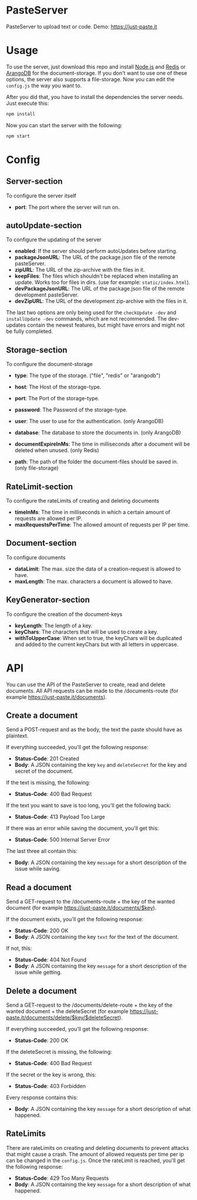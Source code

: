 # PasteServer
PasteServer to upload text or code.
Demo: https://just-paste.it

# Usage
To use the server, just download this repo and install [Node.js](http://www.nodejs.org/) and [Redis](http://www.redis.io/) or
[ArangoDB](http://www.arangodb.com/) for the document-storage. If you don't want to use one of these options, the server also supports a file-storage.
Now you can edit the ``config.js`` the way you want to. 

After you did that, you have to install the dependencies the server needs. Just execute this:

```bash
npm install
```

Now you can start the server with the following:

```bash
npm start
```

# Config

## Server-section
To configure the server itself

*  **port**: The port where the server will run on.

## autoUpdate-section
To configure the updating of the server

* **enabled**: If the server should perform autoUpdates before starting.
* **packageJsonURL**: The URL of the package.json file of the remote pasteServer.
* **zipURL**: The URL of the zip-archive with the files in it.
* **keepFiles**: The files which shouldn't be replaced when installing an update. Works too for files in dirs.
(use for example: ``static/index.html``).
* **devPackageJsonURL**: The URL of the package.json file of the remote development pasteServer.
* **devZipURL**: The URL of the development zip-archive with the files in it.

The last two options are only being used for the ``checkUpdate -dev`` and ``installUpdate -dev`` commands, which are not recommended. 
The dev-updates contain the newest features, but might have errors and might not be fully completed.

## Storage-section
To configure the document-storage

*  **type**: The type of the storage. ("file", "redis" or "arangodb")
*  **host**: The Host of the storage-type.
*  **port**: The Port of the storage-type.
*  **password**: The Password of the storage-type.

*  **user**: The user to use for the authentication. (only ArangoDB)
*  **database**: The database to store the documents in. (only ArangoDB)

*  **documentExpireInMs**: The time in milliseconds after a document will be deleted when unused. (only Redis)

*  **path**: The path of the folder the document-files should be saved in. (only file-storage)

## RateLimit-section
To configure the rateLimits of creating and deleting documents

*  **timeInMs**: The time in milliseconds in which a certain amount of requests are allowed per IP.
*  **maxRequestsPerTime**: The allowed amount of requests per IP per time.

## Document-section
To configure documents

*  **dataLimit**: The max. size the data of a creation-request is allowed to have.
*  **maxLength**: The max. characters a document is allowed to have.

## KeyGenerator-section
To configure the creation of the document-keys

*  **keyLength**: The length of a key.
*  **keyChars**: The characters that will be used to create a key.
*  **withToUpperCase**: When set to true, the keyChars will be duplicated and added to the current 
keyChars but with all letters in uppercase.


# API

You can use the API of the PasteServer to create, read and delete documents. All API requests can be made 
to the /documents-route (for example https://just-paste.it/documents).

## Create a document

Send a POST-request and as the body, the text the paste should have as plaintext.

If everything succeeded, you'll get the following response:

* **Status-Code**: 201 Created
* **Body**: A JSON containing the key ``key`` and ``deleteSecret`` for the key and secret of the document.

If the text is missing, the following:

* **Status-Code**: 400 Bad Request

If the text you want to save is too long, you'll get the following back:

* **Status-Code**: 413 Payload Too Large

If there was an error while saving the document, you'll get this:

* **Status-Code**: 500 Internal Server Error

The last three all contain this:

* **Body**: A JSON containing the key ```message``` for a short description of the issue while saving.

## Read a document

Send a GET-request to the /documents-route + the key of the wanted document
(for example https://just-paste.it/documents/$key).

If the document exists, you'll get the following response:

* **Status-Code**: 200 OK
* **Body**: A JSON containing the key ``text`` for the text of the document.

If not, this:

* **Status-Code**: 404 Not Found
* **Body**: A JSON containing the key ```message``` for a short description of the issue while getting.

## Delete a document

Send a GET-request to the /documents/delete-route + the key of the wanted document + the deleteSecret
(for example https://just-paste.it/documents/delete/$key/$deleteSecret). 

If everything succeeded, you'll get the following response:

* **Status-Code**: 200 OK

If the deleteSecret is missing, the following:

* **Status-Code**: 400 Bad Request

If the secret or the key is wrong, this:

* **Status-Code**: 403 Forbidden

Every response contains this:

 * **Body**: A JSON containing the key ```message``` for a short description of what happened.
 
## RateLimits

There are rateLimits on creating and deleting documents to prevent attacks that might cause a crash.
The amount of allowed requests per time per ip can be changed in the ``config.js``.
Once the rateLimit is reached, you'll get the following response:

* **Status-Code**: 429 Too Many Requests
* **Body**: A JSON containing the key ```message``` for a short description of what happened.
